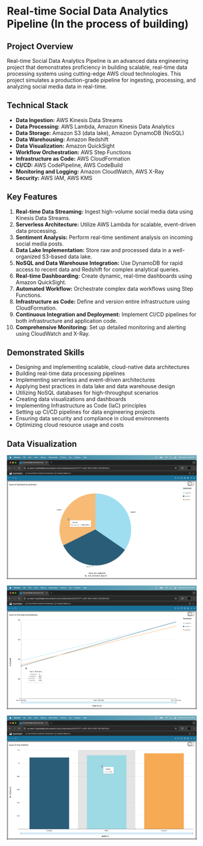 # Real-time Social Data Analytics Pipeline (In the process of building)

## Project Overview

Real-time Social Data Analytics Pipeline is an advanced data engineering project that demonstrates proficiency in building scalable, real-time data processing systems using cutting-edge AWS cloud technologies. This project simulates a production-grade pipeline for ingesting, processing, and analyzing social media data in real-time.

## Technical Stack

- **Data Ingestion:** AWS Kinesis Data Streams
- **Data Processing:** AWS Lambda, Amazon Kinesis Data Analytics
- **Data Storage:** Amazon S3 (data lake), Amazon DynamoDB (NoSQL)
- **Data Warehousing:** Amazon Redshift
- **Data Visualization:** Amazon QuickSight
- **Workflow Orchestration:** AWS Step Functions
- **Infrastructure as Code:** AWS CloudFormation
- **CI/CD:** AWS CodePipeline, AWS CodeBuild
- **Monitoring and Logging:** Amazon CloudWatch, AWS X-Ray
- **Security:** AWS IAM, AWS KMS

## Key Features

1. **Real-time Data Streaming:** Ingest high-volume social media data using Kinesis Data Streams.
2. **Serverless Architecture:** Utilize AWS Lambda for scalable, event-driven data processing.
3. **Sentiment Analysis:** Perform real-time sentiment analysis on incoming social media posts.
4. **Data Lake Implementation:** Store raw and processed data in a well-organized S3-based data lake.
5. **NoSQL and Data Warehouse Integration:** Use DynamoDB for rapid access to recent data and Redshift for complex analytical queries.
6. **Real-time Dashboarding:** Create dynamic, real-time dashboards using Amazon QuickSight.
7. **Automated Workflow:** Orchestrate complex data workflows using Step Functions.
8. **Infrastructure as Code:** Define and version entire infrastructure using CloudFormation.
9. **Continuous Integration and Deployment:** Implement CI/CD pipelines for both infrastructure and application code.
10. **Comprehensive Monitoring:** Set up detailed monitoring and alerting using CloudWatch and X-Ray.

## Demonstrated Skills

- Designing and implementing scalable, cloud-native data architectures
- Building real-time data processing pipelines
- Implementing serverless and event-driven architectures
- Applying best practices in data lake and data warehouse design
- Utilizing NoSQL databases for high-throughput scenarios
- Creating data visualizations and dashboards
- Implementing Infrastructure as Code (IaC) principles
- Setting up CI/CD pipelines for data engineering projects
- Ensuring data security and compliance in cloud environments
- Optimizing cloud resource usage and costs

## Data Visualization

![pie_chart](pie_chart_.png)

![line_chart](line_chart.png)

![bar_chart](bar_chart.png)
